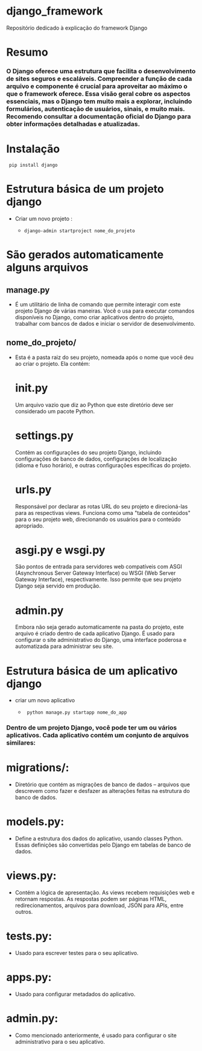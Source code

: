 # django_framework
Repositório dedicado à explicação do framework Django
# Resumo
### O Django oferece uma estrutura que facilita o desenvolvimento de sites seguros e escaláveis. Compreender a função de cada arquivo e componente é crucial para aproveitar ao máximo o que o framework oferece. Essa visão geral cobre os aspectos essenciais, mas o Django tem muito mais a explorar, incluindo formulários, autenticação de usuários, sinais, e muito mais. Recomendo consultar a documentação oficial do Django para obter informações detalhadas e atualizadas.

# Instalação
     pip install django
# Estrutura básica de um projeto django
  - Criar um novo projeto :
    -     django-admin startproject nome_do_projeto
# São gerados automaticamente alguns arquivos 
## manage.py
  - É um utilitário de linha de comando que permite interagir com este projeto Django de várias maneiras. Você o usa para executar comandos disponíveis no Django, como criar aplicativos dentro do projeto, trabalhar com bancos de dados e iniciar o servidor de desenvolvimento.
## nome_do_projeto/
  - Esta é a pasta raiz do seu projeto, nomeada após o nome que você deu ao criar o projeto. Ela contém:

    # __init__.py
    Um arquivo vazio que diz ao Python que este diretório deve ser considerado um pacote Python.
    # settings.py
    Contém as configurações do seu projeto Django, incluindo configurações de banco de dados, configurações de localização (idioma e fuso horário), e outras configurações específicas do projeto.
    # urls.py
    Responsável por declarar as rotas URL do seu projeto e direcioná-las para as respectivas views. Funciona como uma "tabela de conteúdos" para o seu projeto web, direcionando os usuários para o conteúdo apropriado.
    # asgi.py e wsgi.py
    São pontos de entrada para servidores web compatíveis com ASGI (Asynchronous Server Gateway Interface) ou WSGI (Web Server Gateway Interface), respectivamente. Isso permite que seu projeto Django seja servido em produção.
    # admin.py
    Embora não seja gerado automaticamente na pasta do projeto, este arquivo é criado dentro de cada aplicativo Django. É usado para configurar o site administrativo do Django, uma interface poderosa e automatizada para administrar seu site.




# Estrutura básica de um aplicativo django
  - criar um novo aplicativo
    -      python manage.py startapp nome_do_app

### Dentro de um projeto Django, você pode ter um ou vários aplicativos. Cada aplicativo contém um conjunto de arquivos similares:

# migrations/:
  -  Diretório que contém as migrações de banco de dados – arquivos que descrevem como fazer e desfazer as alterações feitas na estrutura do banco de dados.
# models.py:
  -  Define a estrutura dos dados do aplicativo, usando classes Python. Essas definições são convertidas pelo Django em tabelas de banco de dados.
# views.py: 
  - Contém a lógica de apresentação. As views recebem requisições web e retornam respostas. As respostas podem ser páginas HTML, redirecionamentos, arquivos para download, JSON para APIs, entre outros.
# tests.py:
  - Usado para escrever testes para o seu aplicativo.
# apps.py:
  - Usado para configurar metadados do aplicativo.
# admin.py:
  - Como mencionado anteriormente, é usado para configurar o site administrativo para o seu aplicativo.
